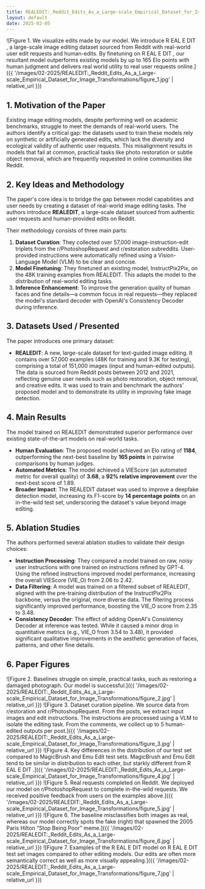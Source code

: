 ```yaml
---
title: REALEDIT:_Reddit_Edits_As_a_Large-scale_Empirical_Dataset_for_Image_Transformations
layout: default
date: 2025-02-05
---
```

![Figure 1. We visualize edits made by our model. We introduce R EAL E DIT , a large-scale image editing dataset sourced from Reddit with real-world user edit requests and human-edits. By finetuning on R EAL E DIT , our resultant model outperforms existing models by up to 165 Elo points with human judgment and delivers real world utility to real user requests online.]({{ '/images/02-2025/REALEDIT:_Reddit_Edits_As_a_Large-scale_Empirical_Dataset_for_Image_Transformations/figure_1.jpg' | relative_url }})
## 1. Motivation of the Paper
Existing image editing models, despite performing well on academic benchmarks, struggle to meet the demands of real-world users. The authors identify a critical gap: the datasets used to train these models rely on synthetic or artificially generated edits, which lack the diversity and ecological validity of authentic user requests. This misalignment results in models that fail at common, practical tasks like photo restoration or subtle object removal, which are frequently requested in online communities like Reddit.

## 2. Key Ideas and Methodology
The paper's core idea is to bridge the gap between model capabilities and user needs by creating a dataset of real-world image editing tasks. The authors introduce **REALEDIT**, a large-scale dataset sourced from authentic user requests and human-provided edits on Reddit.

Their methodology consists of three main parts:
1.  **Dataset Curation**: They collected over 57,000 image-instruction-edit triplets from the r/PhotoshopRequest and r/estoration subreddits. User-provided instructions were automatically refined using a Vision-Language Model (VLM) to be clear and concise.
2.  **Model Finetuning**: They finetuned an existing model, InstructPix2Pix, on the 48K training examples from REALEDIT. This adapts the model to the distribution of real-world editing tasks.
3.  **Inference Enhancement**: To improve the generation quality of human faces and fine details—a common focus in real requests—they replaced the model's standard decoder with OpenAI's Consistency Decoder during inference.

## 3. Datasets Used / Presented
The paper introduces one primary dataset:
*   **REALEDIT**: A new, large-scale dataset for text-guided image editing. It contains over 57,000 examples (48K for training and 9.3K for testing), comprising a total of 151,000 images (input and human-edited outputs). The data is sourced from Reddit posts between 2012 and 2021, reflecting genuine user needs such as photo restoration, object removal, and creative edits. It was used to train and benchmark the authors' proposed model and to demonstrate its utility in improving fake image detection.

## 4. Main Results
The model trained on REALEDIT demonstrated superior performance over existing state-of-the-art models on real-world tasks.
*   **Human Evaluation**: The proposed model achieved an Elo rating of **1184**, outperforming the next-best baseline by **165 points** in pairwise comparisons by human judges.
*   **Automated Metrics**: The model achieved a VIEScore (an automated metric for overall quality) of **3.68**, a **92% relative improvement** over the next-best score of 1.89.
*   **Broader Impact**: The REALEDIT dataset was used to improve a deepfake detection model, increasing its F1-score by **14 percentage points** on an in-the-wild test set, underscoring the dataset's value beyond image editing.

## 5. Ablation Studies
The authors performed several ablation studies to validate their design choices:

*   **Instruction Processing**: They compared a model trained on raw, noisy user instructions with one trained on instructions refined by GPT-4. Using the refined instructions improved model performance, increasing the overall VIEScore (VIE_O) from 2.06 to 2.42.
*   **Data Filtering**: A model was trained on a filtered subset of REALEDIT, aligned with the pre-training distribution of the InstructPix2Pix backbone, versus the original, more diverse data. The filtering process significantly improved performance, boosting the VIE_O score from 2.35 to 3.48.
*   **Consistency Decoder**: The effect of adding OpenAI's Consistency Decoder at inference was tested. While it caused a minor drop in quantitative metrics (e.g., VIE_O from 3.54 to 3.48), it provided significant qualitative improvements in the aesthetic generation of faces, patterns, and other fine details.

## 6. Paper Figures
![Figure 2. Baselines struggle on simple, practical tasks, such as restoring a damaged photograph. Our model is successful.]({{ '/images/02-2025/REALEDIT:_Reddit_Edits_As_a_Large-scale_Empirical_Dataset_for_Image_Transformations/figure_2.jpg' | relative_url }})
![Figure 3. Dataset curation pipeline. We source data from r/estoration and r/PhotoshopRequest. From the posts, we extract input images and edit instructions. The instructions are processed using a VLM to isolate the editing task. From the comments, we collect up to 5 human-edited outputs per post.]({{ '/images/02-2025/REALEDIT:_Reddit_Edits_As_a_Large-scale_Empirical_Dataset_for_Image_Transformations/figure_3.jpg' | relative_url }})
![Figure 4. Key differences in the distribution of our test set compared to MagicBrush and Emu Edit test sets. MagicBrush and Emu Edit tend to be similar in distribution to each other, but starkly different from R EAL E DIT .]({{ '/images/02-2025/REALEDIT:_Reddit_Edits_As_a_Large-scale_Empirical_Dataset_for_Image_Transformations/figure_4.jpg' | relative_url }})
![Figure 5. Real requests completed on Reddit. We deployed our model on r/PhotoshopRequest to complete in-the-wild requests. We received positive feedback from users on the examples above.]({{ '/images/02-2025/REALEDIT:_Reddit_Edits_As_a_Large-scale_Empirical_Dataset_for_Image_Transformations/figure_5.jpg' | relative_url }})
![Figure 6. The baseline misclassifies both images as real, whereas our model correctly spots the fake (right) that spawned the 2005 Paris Hilton “Stop Being Poor” meme.]({{ '/images/02-2025/REALEDIT:_Reddit_Edits_As_a_Large-scale_Empirical_Dataset_for_Image_Transformations/figure_6.jpg' | relative_url }})
![Figure 7. Examples of the R EAL E DIT model on R EAL E DIT test set images compared to other editing models. Our edits are often more semantically correct as well as more visually appealing.]({{ '/images/02-2025/REALEDIT:_Reddit_Edits_As_a_Large-scale_Empirical_Dataset_for_Image_Transformations/figure_7.jpg' | relative_url }})
